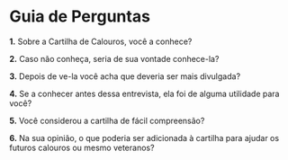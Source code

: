 Guia de Perguntas
=================


**1.** Sobre a Cartilha de Calouros, você a conhece?

**2.** Caso não conheça, seria de sua vontade conhece-la?

**3.** Depois de ve-la você acha que deveria ser mais divulgada?

**4.** Se a conhecer antes dessa entrevista, ela foi de alguma utilidade para você?

**5.** Você considerou a cartilha de fácil compreensão?

**6.** Na sua opinião, o que poderia ser adicionada à cartilha para ajudar os futuros calouros ou mesmo veteranos?
